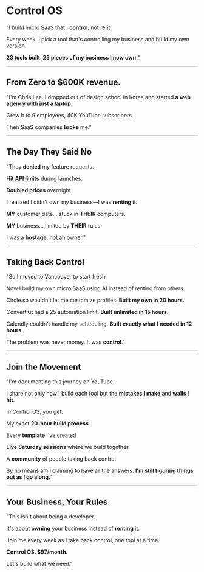 # Control OS

"I build micro SaaS that I **control**, not rent.

Every week, I pick a tool that's controlling my business and build my own version.

**23 tools built. 23 pieces of my business I now own.**"

---

## From Zero to $600K revenue.

"I'm Chris Lee. I dropped out of design school in Korea and started **a web agency with just a laptop**.

Grew it to 9 employees, 40K YouTube subscribers.

Then SaaS companies **broke** me."

---

## The Day They Said No

"They **denied** my feature requests.

**Hit API limits** during launches.

**Doubled prices** overnight.

I realized I didn't own my business—I was **renting** it.

**MY** customer data... stuck in **THEIR** computers.

**MY** business... limited by **THEIR** rules.

I was a **hostage**, not an owner."

---

## Taking Back Control

"So I moved to Vancouver to start fresh.

Now I build my own micro SaaS using AI instead of renting from others.

Circle.so wouldn't let me customize profiles. **Built my own in 20 hours.**

ConvertKit had a 25 automation limit. **Built unlimited in 15 hours.**

Calendly couldn't handle my scheduling. **Built exactly what I needed in 12 hours.**

The problem was never money. It was **control**."

---

## Join the Movement

"I'm documenting this journey on YouTube.

I share not only how I build each tool but the **mistakes I make** and **walls I hit**.

In Control OS, you get:

My exact **20-hour build process**

Every **template** I've created

**Live Saturday sessions** where we build together

A **community** of people taking back control

By no means am I claiming to have all the answers. **I'm still figuring things out as I go along.**"

---

## Your Business, Your Rules

"This isn't about being a developer.

It's about **owning** your business instead of **renting** it.

Join me every week as I take back control, one tool at a time.

**Control OS. $97/month.**

Let's build what we need."